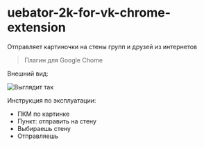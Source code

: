 # uebator-2k-for-vk-chrome-extension
Отправляет картиночки на стены групп и друзей из интернетов

> Плагин для Google Chome

Внешний вид:

![Выглядит так](https://pp.userapi.com/c824601/v824601635/1209bf/tEuTjEP7aJM.jpg)

Инструкция по эксплуатации:
* ПКМ по картинке
* Пункт: отправить на стену
* Выбираешь стену
* Отправляешь

